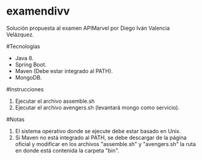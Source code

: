 ﻿# examendivv
Solución propuesta al examen APIMarvel por Diego Iván Valencia Velázquez.

#Tecnologías
- Java 8.
- Spring Boot.
- Maven (Debe estar integrado al PATH).
- MongoDB.

#Instrucciones
1. Ejecutar el archivo assemble.sh
2. Ejecutar el archivo avengers.sh (levantará mongo como servicio).

#Notas
1. El sistema operativo donde se ejecute debe estar basado en Unix.
2. Si Maven no está integrado al PATH, se debe descargar de la página oficial y modificar en los archivos "assemble.sh" y "avengers.sh" la ruta en donde está contenida la carpeta "bin".
